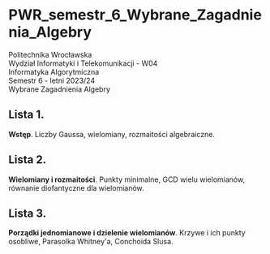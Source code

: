 # PWR_semestr_6_Wybrane_Zagadnienia_Algebry

Politechnika Wrocławska\
Wydział Informatyki i Telekomunikacji - W04\
Informatyka Algorytmiczna\
Semestr 6 - letni 2023/24\
Wybrane Zagadnienia Algebry

## Lista 1.

**Wstęp**. Liczby Gaussa, wielomiany, rozmaitości algebraiczne.

## Lista 2.

**Wielomiany i rozmaitości**. Punkty minimalne, GCD wielu wielomianów, równanie diofantyczne dla wielomianów.

## Lista 3.

**Porządki jednomianowe i dzielenie wielomianów**. Krzywe i ich punkty osobliwe, Parasolka Whitney'a, Conchoida Slusa.